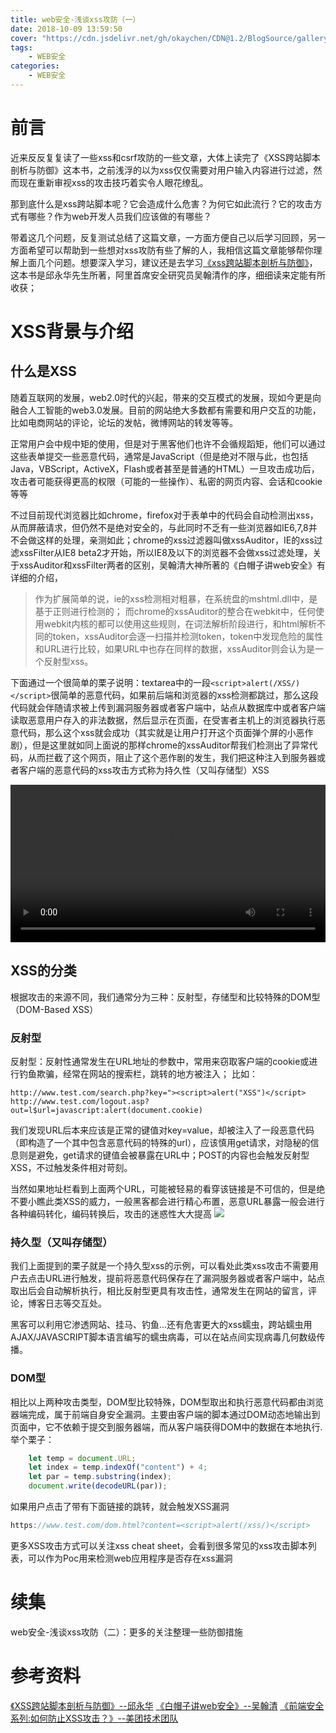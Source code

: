```yaml
---
title: web安全-浅谈xss攻防（一）
date: 2018-10-09 13:59:50
cover: "https://cdn.jsdelivr.net/gh/okaychen/CDN@1.2/BlogSource/gallery/thumb_006.jpg"
tags:  
    - WEB安全
categories:
    - WEB安全
---
```


# 前言
近来反反复复读了一些xss和csrf攻防的一些文章，大体上读完了《XSS跨站脚本剖析与防御》这本书，之前浅浮的以为xss仅仅需要对用户输入内容进行过滤，然而现在重新审视xss的攻击技巧着实令人眼花缭乱。

那到底什么是xss跨站脚本呢？它会造成什么危害？为何它如此流行？它的攻击方式有哪些？作为web开发人员我们应该做的有哪些？

带着这几个问题，反复测试总结了这篇文章，一方面方便自己以后学习回顾，另一方面希望可以帮助到一些想对xss攻防有些了解的人，我相信这篇文章能够帮你理解上面几个问题。想要深入学习，建议还是去学习[《xss跨站脚本剖析与防御》](https://read.douban.com/ebook/12812565/)，这本书是邱永华先生所著，阿里首席安全研究员吴翰清作的序，细细读来定能有所收获；
<!--more-->
# XSS背景与介绍
## 什么是XSS
随着互联网的发展，web2.0时代的兴起，带来的交互模式的发展，现如今更是向融合人工智能的web3.0发展。目前的网站绝大多数都有需要和用户交互的功能，比如电商网站的评论，论坛的发帖，微博网站的转发等等。

正常用户会中规中矩的使用，但是对于黑客他们也许不会循规蹈矩，他们可以通过这些表单提交一些恶意代码，通常是JavaScript（但是绝对不限与此，也包括Java，VBScript，ActiveX，Flash或者甚至是普通的HTML）一旦攻击成功后，攻击者可能获得更高的权限（可能的一些操作）、私密的网页内容、会话和cookie等等

不过目前现代浏览器比如chrome，firefox对于表单中的代码会自动检测出xss，从而屏蔽请求，但仍然不是绝对安全的，与此同时不乏有一些浏览器如IE6,7,8并不会做这样的处理，亲测如此；chrome的xss过滤器叫做xssAuditor，IE的xss过滤xssFilter从IE8 beta2才开始，所以IE8及以下的浏览器不会做xss过滤处理，关于xssAuditor和xssFilter两者的区别，吴翰清大神所著的《白帽子讲web安全》有详细的介绍，

>作为扩展简单的说，ie的xss检测相对粗暴，在系统盘的mshtml.dll中，是基于正则进行检测的；
而chrome的xssAuditor的整合在webkit中，任何使用webkit内核的都可以使用这些规则，在词法解析阶段进行，和html解析不同的token，xssAuditor会逐一扫描并检测token，token中发现危险的属性和URL进行比较，如果URL中也存在同样的数据，xssAuditor则会认为是一个反射型xss。

下面通过一个很简单的栗子说明：textarea中的一段`<script>alert(/XSS/)</script>`很简单的恶意代码，如果前后端和浏览器的xss检测都跳过，那么这段代码就会伴随请求被上传到漏洞服务器或者客户端中，站点从数据库中或者客户端读取恶意用户存入的非法数据，然后显示在页面，在受害者主机上的浏览器执行恶意代码，那么这个xss就会成功（其实就是让用户打开这个页面弹个屏的小恶作剧），但是这里就如同上面说的那样chrome的xssAuditor帮我们检测出了异常代码，从而拦截了这个网页，阻止了这个恶作剧的发生，我们把这种注入到服务器或者客户端的恶意代码的xss攻击方式称为持久性（又叫存储型）XSS

<video src="https://cdn.jsdelivr.net/gh/okaychen/CDN@2.2/BlogSource/videos/xss01.mp4" controls allowfullscreen="true" loop="true" autoplay="autoplay" width="100%" min-height="100%">embed: xss--chrome_test</video>

## XSS的分类
根据攻击的来源不同，我们通常分为三种：反射型，存储型和比较特殊的DOM型（DOM-Based XSS）

### 反射型
反射型：反射性通常发生在URL地址的参数中，常用来窃取客户端的cookie或进行钓鱼欺骗，经常在网站的搜索栏，跳转的地方被注入；
比如：
```
http://www.test.com/search.php?key="><script>alert("XSS")</script>
http://www.test.com/logout.asp?out=l$url=javascript:alert(document.cookie)
```
我们发现URL后本来应该是正常的键值对key=value，却被注入了一段恶意代码（即构造了一个其中包含恶意代码的特殊的url），应该慎用get请求，对隐秘的信息则是避免，get请求的键值会被暴露在URL中；POST的内容也会触发反射型XSS，不过触发条件相对苛刻。

当然如果地址栏看到上面两个URL，可能被轻易的看穿该链接是不可信的，但是绝不要小瞧此类XSS的威力，一般黑客都会进行精心布置，恶意URL暴露一般会进行各种编码转化，编码转换后，攻击的迷惑性大大提高
![](https://cdn.jsdelivr.net/gh/okaychen/CDN@2.2/BlogSource/images/xss-encode01.png)

### 持久型（又叫存储型）
我们上面提到的栗子就是一个持久型xss的示例，可以看处此类xss攻击不需要用户去点击URL进行触发，提前将恶意代码保存在了漏洞服务器或者客户端中，站点取出后会自动解析执行，相比反射型更具有攻击性，通常发生在网站的留言，评论，博客日志等交互处。

黑客可以利用它渗透网站、挂马、钓鱼...还有危害更大的xss蠕虫，跨站蠕虫用AJAX/JAVASCRIPT脚本语言编写的蠕虫病毒，可以在站点间实现病毒几何数级传播。
### DOM型
相比以上两种攻击类型，DOM型比较特殊，DOM型取出和执行恶意代码都由浏览器端完成，属于前端自身安全漏洞。主要由客户端的脚本通过DOM动态地输出到页面中，它不依赖于提交到服务器端，而从客户端获得DOM中的数据在本地执行.
举个栗子：
```js
    let temp = document.URL;
    let index = temp.indexOf("content") + 4;
    let par = temp.substring(index);
    document.write(decodeURL(par));
```
如果用户点击了带有下面链接的跳转，就会触发XSS漏洞
```js
https://www.test.com/dom.html?content=<script>alert(/xss/)</script>
```

更多XSS攻击方式可以关注xss cheat sheet，会看到很多常见的xss攻击脚本列表，可以作为Poc用来检测web应用程序是否存在xss漏洞

# 续集
web安全-浅谈xss攻防（二）：更多的关注整理一些防御措施

# 参考资料
[《XSS跨站脚本剖析与防御》--邱永华](https://book.douban.com/subject/25711796/)
[《白帽子讲web安全》--吴翰清](https://book.douban.com/subject/10546925/)
[《前端安全系列:如何防止XSS攻击？》--美团技术团队](https://juejin.im/post/5bad9140e51d450e935c6d64)

